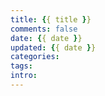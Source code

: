 ```yaml
---
title: {{ title }}
comments: false
date: {{ date }}
updated: {{ date }}
categories:
tags:
intro:
---
```

